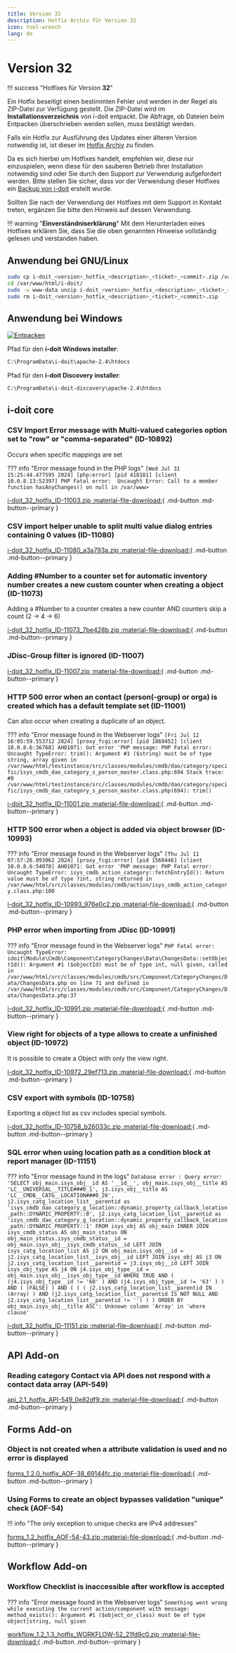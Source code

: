 ```yaml
---
title: Version 32
description: Hotfix Archiv für Version 32
icon: tool-wrench
lang: de
---
```


# Version 32

!!! success "Hotfixes für Version **32**"

Ein Hotfix beseitigt einen bestimmten Fehler und werden in der Regel als ZIP-Datei zur Verfügung gestellt. Die ZIP-Datei wird im **Installationsverzeichnis** von i-doit entpackt. Die Abfrage, ob Dateien beim Entpacken überschrieben werden sollen, muss bestätigt werden.

Falls ein Hotfix zur Ausführung des Updates einer älteren Version notwendig ist, ist dieser im [Hotfix Archiv](index.md) zu finden.

Da es sich hierbei um Hotfixes handelt, empfehlen wir, diese nur einzuspielen, wenn diese für den sauberen Betrieb Ihrer Installation notwendig sind oder Sie durch den Support zur Verwendung aufgefordert werden. Bitte stellen Sie sicher, dass vor der Verwendung dieser Hotfixes ein [Backup von i-doit](../../../wartung-und-betrieb/daten-sichern-und-wiederherstellen/index.md) erstellt wurde.

Sollten Sie nach der Verwendung der Hotfixes mit dem Support in Kontakt treten, ergänzen Sie bitte den Hinweis auf dessen Verwendung.

!!! warning "**Einverständniserklärung**"
    Mit dem Herunterladen eines Hotfixes erklären Sie, dass Sie die oben genannten Hinweise vollständig gelesen und verstanden haben.

## Anwendung bei GNU/Linux

```sh
sudo cp i-doit_<version>_hotfix_<description>_<ticket>_<commit>.zip /var/www/html/i-doit/
cd /var/www/html/i-doit/
sudo -u www-data unzip i-doit_<version>_hotfix_<description>_<ticket>_<commit>.zip
sudo rm i-doit_<version>_hotfix_<description>_<ticket>_<commit>.zip
```

## Anwendung bei Windows

[![Entpacken](../../../assets/images/de/administration/hotfixes/example-windows-zip.png)](../../../assets/images/de/administration/hotfixes/example-windows-zip.png)

Pfad für den **i-doit Windows installer**:

```txt
C:\ProgramData\i-doit\apache-2.4\htdocs
```

Pfad für den **i-doit Discovery installer**:

```txt
C:\ProgramData\i-doit-discovery\apache-2.4\htdocs
```

## i-doit core

### CSV Import Error message with Multi-valued categories option set to "row" or "comma-separated" (ID-10892)

Occurs when specific mappings are set

??? info "Error message found in the PHP logs"
    ```
    [Wed Jul 31 15:25:44.477595 2024] [php:error] [pid 418181] [client 10.0.8.13:52397] PHP Fatal error:  Uncaught Error: Call to a member function hasAnyChanges() on null in /var/www>
    ```

[i-doit_32_hotfix_ID-11003.zip :material-file-download:](../../../assets/downloads/hotfixes/32/i-doit_32_hotfix_ID-11003.zip){ .md-button .md-button--primary }

### CSV import helper unable to split multi value dialog entries containing 0 values (ID-11080)

[i-doit_32_hotfix_ID-11080_a3a793a.zip :material-file-download:](../../../assets/downloads/hotfixes/32/i-doit_32_hotfix_ID-11080_a3a793a.zip){ .md-button .md-button--primary }

### Adding #Number to a counter set for automatic inventory number creates a new custom counter when creating a object (ID-11073)

Adding a #Number to a counter creates a new counter AND counters skip a count (2 -> 4 -> 6)

[i-doit_32_hotfix_ID-11073_7be428b.zip :material-file-download:](../../../assets/downloads/hotfixes/32/i-doit_32_hotfix_ID-11073_7be428b.zip){ .md-button .md-button--primary }

### JDisc-Group filter is ignored (ID-11007)

[i-doit_32_hotfix_ID-11007.zip :material-file-download:](../../../assets/downloads/hotfixes/32/i-doit_32_hotfix_ID-11007.zip){ .md-button .md-button--primary }

### HTTP 500 error when an contact (person(-group) or orga) is created which has a default template set (ID-11001)

Can also occur when creating a duplicate of an object.

??? info "Error message found in the Webserver logs"
    ```
    [Fri Jul 12 16:05:59.553712 2024] [proxy_fcgi:error] [pid 1869452] [client 10.0.8.6:36768] AH01071: Got error 'PHP message: PHP Fatal error:  Uncaught TypeError: trim(): Argument #1 ($string) must be of type string, array given in /var/www/html/testinstance/src/classes/modules/cmdb/dao/category/specific/isys_cmdb_dao_category_s_person_master.class.php:694 Stack trace: #0 /var/www/html/testinstance/src/classes/modules/cmdb/dao/category/specific/isys_cmdb_dao_category_s_person_master.class.php(694): trim()
    ```

[i-doit_32_hotfix_ID-11001.zip :material-file-download:](../../../assets/downloads/hotfixes/32/i-doit_32_hotfix_ID-11001.zip){ .md-button .md-button--primary }

### HTTP 500 error when a object is added via object browser (ID-10993)

??? info "Error message found in the Webserver logs"
    ```
    [Thu Jul 11 07:57:26.093062 2024] [proxy_fcgi:error] [pid 1568446] [client 10.0.8.6:54078] AH01071: Got error 'PHP message: PHP Fatal error:  Uncaught TypeError:
    isys_cmdb_action_category::fetchEntryId(): Return value must be of type ?int, string returned in
    /var/www/html/src/classes/modules/cmdb/action/isys_cmdb_action_category.class.php:100
    ```

[i-doit_32_hotfix_ID-10993_976e0c2.zip :material-file-download:](../../../assets/downloads/hotfixes/32/i-doit_32_hotfix_ID-10993_976e0c2.zip){ .md-button .md-button--primary }

### PHP error when importing from JDisc (ID-10991)

??? info "Error message found in the Webserver logs"
    ```
    PHP Fatal error: Uncaught TypeError: idoit\Module\Cmdb\Component\CategoryChanges\Data\ChangesData::setObjectId():
    Argument #1 ($objectId) must be of type int, null given, called in /var/www/html/src/classes/modules/cmdb/src/Component/CategoryChanges/Data/ChangesData.php on line 71
    and defined in /var/www/html/src/classes/modules/cmdb/src/Component/CategoryChanges/Data/ChangesData.php:37
    ```

[i-doit_32_hotfix_ID-10991.zip :material-file-download:](../../../assets/downloads/hotfixes/32/i-doit_32_hotfix_ID-10991.zip){ .md-button .md-button--primary }

### View right for objects of a type allows to create a unfinished object (ID-10972)

It is possible to create a Object with only the view right.

[i-doit_32_hotfix_ID-10972_29ef713.zip :material-file-download:](../../../assets/downloads/hotfixes/32/i-doit_32_hotfix_ID-10972_29ef713.zip){ .md-button .md-button--primary }

### CSV export with symbols (ID-10758)

Exporting a object list as csv includes special symbols.

[i-doit_32_hotfix_ID-10758_b26033c.zip :material-file-download:](../../../assets/downloads/hotfixes/32/i-doit_32_hotfix_ID-10758_b26033c.zip){ .md-button .md-button--primary }

### SQL error when using location path as a condition block at report manager (ID-11151)

??? info "Error message found in the logs"
    ```
    Database error : Query error: 'SELECT obj_main.isys_obj__id AS '__id__', obj_main.isys_obj__title AS 'LC__UNIVERSAL__TITLE###0_1', j3.isys_obj__title AS 'LC__CMDB__CATG__LOCATION###0_26', j2.isys_catg_location_list__parentid as 'isys_cmdb_dao_category_g_location::dynamic_property_callback_location_path::DYNAMIC_PROPERTY::0', j2.isys_catg_location_list__parentid as 'isys_cmdb_dao_category_g_location::dynamic_property_callback_location_path::DYNAMIC_PROPERTY::1' FROM isys_obj AS obj_main INNER JOIN isys_cmdb_status AS obj_main_status ON obj_main_status.isys_cmdb_status__id = obj_main.isys_obj__isys_cmdb_status__id LEFT JOIN isys_catg_location_list AS j2 ON obj_main.isys_obj__id = j2.isys_catg_location_list__isys_obj__id LEFT JOIN isys_obj AS j3 ON j2.isys_catg_location_list__parentid = j3.isys_obj__id LEFT JOIN isys_obj_type AS j4 ON j4.isys_obj_type__id = obj_main.isys_obj__isys_obj_type__id WHERE TRUE AND ( (j4.isys_obj_type__id != '60' ) AND (j4.isys_obj_type__id != '63' ) ) AND ( (FALSE) ) AND ( ( ( j2.isys_catg_location_list__parentid IN (Array) ) AND (j2.isys_catg_location_list__parentid IS NOT NULL AND j2.isys_catg_location_list__parentid != '') ) ) ORDER BY obj_main.isys_obj__title ASC': Unknown column 'Array' in 'where clause'
    ```

[i-doit_32_hotfix_ID-11151.zip :material-file-download:](../../../assets/downloads/hotfixes/32/i-doit_32_hotfix_ID-11151.zip){ .md-button .md-button--primary }

## API Add-on

### Reading category Contact via API does not respond with a contact data array (API-549)

[api_2.1_hotfix_API-549_0e82df9.zip :material-file-download:](../../../assets/downloads/hotfixes/api/api_2.1_hotfix_API-549_0e82df9.zip){ .md-button .md-button--primary }

## Forms Add-on

### Object is not created when a attribute validation is used and no error is displayed

[forms_1.2.0_hotfix_AOF-38_69144fc.zip :material-file-download:](../../../assets/downloads/hotfixes/forms/forms_1.2.0_hotfix_AOF-38_69144fc.zip){ .md-button .md-button--primary }

### Using Forms to create an object bypasses validation "unique" check (AOF-54)

!!! info "The only exception to unique checks are IPv4 addresses"

[forms_1.2_hotfix_AOF-54-43.zip :material-file-download:](../../../assets/downloads/hotfixes/forms/forms_1.2_hotfix_AOF-54-43.zip){ .md-button .md-button--primary }

## Workflow Add-on

### Workflow Checklist is inaccessible after workflow is accepted

??? info "Error message found in the Webserver logs"
    ```
    Something went wrong while executing the current action/component with message: method_exists(): Argument #1 ($object_or_class) must be of type object|string, null given
    ```

[workflow_1.2_1.3_hotfix_WORKFLOW-52_21fd9c0.zip :material-file-download:](../../../assets/downloads/hotfixes/workflow/workflow_1.2_1.3_hotfix_WORKFLOW-52_21fd9c0.zip){ .md-button .md-button--primary }
